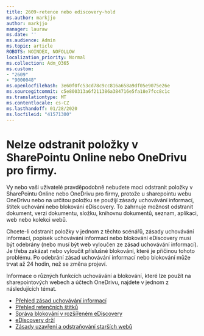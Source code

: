 ```yaml
---
title: 2609-retence nebo ediscovery-hold
ms.author: markjjo
author: markjjo
manager: lauraw
ms.date: ''
ms.audience: Admin
ms.topic: article
ROBOTS: NOINDEX, NOFOLLOW
localization_priority: Normal
ms.collection: Adm_O365
ms.custom:
- "2609"
- "9000048"
ms.openlocfilehash: 3e60f0fc53cd78c9cc816a658a9df05e9075e26e
ms.sourcegitcommit: c5e800313a6f211386a384716e5fa18e7fcc8c1c
ms.translationtype: MT
ms.contentlocale: cs-CZ
ms.lasthandoff: 01/28/2020
ms.locfileid: "41571300"
---
```

# <a name="unable-to-delete-items-in-sharepoint-online-or-onedrive-for-business"></a>Nelze odstranit položky v SharePointu Online nebo OneDrivu pro firmy.

Vy nebo vaši uživatelé pravděpodobně nebudete moci odstranit položky v SharePointu Online nebo OneDrivu pro firmy, protože u sharepointu webu OneDrivu nebo na určitou položku se použijí zásady uchovávání informací, štítek uchování nebo blokování eDiscovery. To zahrnuje možnost odstranit dokument, verzi dokumentu, složku, knihovnu dokumentů, seznam, aplikaci, web nebo kolekci webů. 

Chcete-li odstranit položky v jednom z těchto scénářů, zásady uchovávání informací, popisek uchovávání informací nebo blokování eDiscovery musí být odebrány (nebo musí být web vyloučen ze zásad uchovávání informací). Je třeba zakázat nebo vyloučit příslušné blokování, které je příčinou tohoto problému. Po odebrání zásad uchovávání informací nebo blokování může trvat až 24 hodin, než se změna projeví. 

Informace o různých funkcích uchovávání a blokování, které lze použít na sharepointových webech a účtech OneDrivu, najdete v jednom z následujících témat.

- [Přehled zásad uchovávání informací](https://docs.microsoft.com/microsoft-365/compliance/retention-policies)
- [Přehled retenčních štítků](https://docs.microsoft.com/microsoft-365/compliance/labels)
- [Správa blokování v rozšířeném eDiscovery](https://docs.microsoft.com/microsoft-365/compliance/managing-holds)
- [eDiscovery drží](https://docs.microsoft.com/microsoft-365/compliance/ediscovery-cases#step-4-place-content-locations-on-hold)
- [Zásady uzavření a odstraňování starších webů](https://support.office.com/article/Use-policies-for-site-closure-and-deletion-A8280D82-27FD-48C5-9ADF-8A5431208BA5)